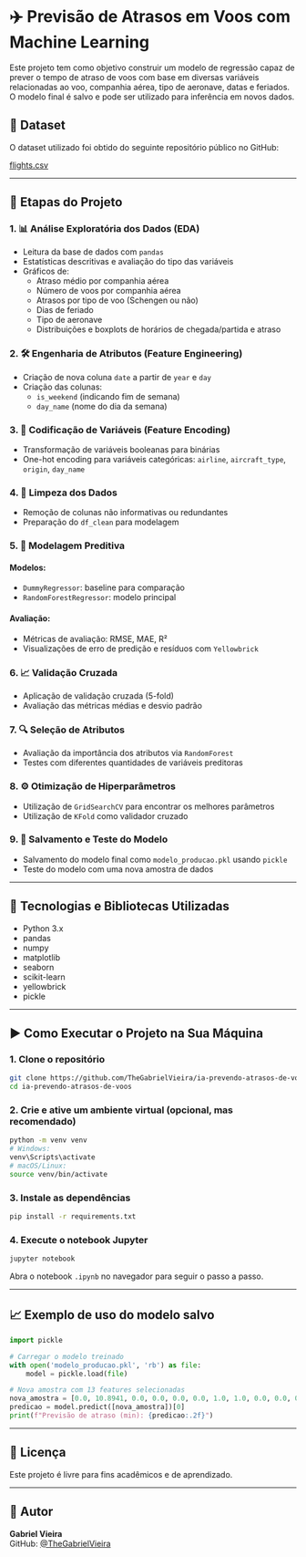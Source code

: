 # ✈️ Previsão de Atrasos em Voos com Machine Learning

Este projeto tem como objetivo construir um modelo de regressão capaz de prever o tempo de atraso de voos com base em diversas variáveis relacionadas ao voo, companhia aérea, tipo de aeronave, datas e feriados. O modelo final é salvo e pode ser utilizado para inferência em novos dados.

## 📁 Dataset

O dataset utilizado foi obtido do seguinte repositório público no GitHub:

[flights.csv](https://raw.githubusercontent.com/TheGabrielVieira/ia-prevendo-atrasos-de-voos/refs/heads/main/data/flights.csv)

---

## 📌 Etapas do Projeto

### 1. 📊 Análise Exploratória dos Dados (EDA)
- Leitura da base de dados com `pandas`
- Estatísticas descritivas e avaliação do tipo das variáveis
- Gráficos de:
  - Atraso médio por companhia aérea
  - Número de voos por companhia aérea
  - Atrasos por tipo de voo (Schengen ou não)
  - Dias de feriado
  - Tipo de aeronave
  - Distribuições e boxplots de horários de chegada/partida e atraso

### 2. 🛠️ Engenharia de Atributos (Feature Engineering)
- Criação de nova coluna `date` a partir de `year` e `day`
- Criação das colunas:
  - `is_weekend` (indicando fim de semana)
  - `day_name` (nome do dia da semana)

### 3. 🔢 Codificação de Variáveis (Feature Encoding)
- Transformação de variáveis booleanas para binárias
- One-hot encoding para variáveis categóricas: `airline`, `aircraft_type`, `origin`, `day_name`

### 4. 🧹 Limpeza dos Dados
- Remoção de colunas não informativas ou redundantes
- Preparação do `df_clean` para modelagem

### 5. 🤖 Modelagem Preditiva
#### Modelos:
- `DummyRegressor`: baseline para comparação
- `RandomForestRegressor`: modelo principal

#### Avaliação:
- Métricas de avaliação: RMSE, MAE, R²
- Visualizações de erro de predição e resíduos com `Yellowbrick`

### 6. 📈 Validação Cruzada
- Aplicação de validação cruzada (5-fold)
- Avaliação das métricas médias e desvio padrão

### 7. 🔍 Seleção de Atributos
- Avaliação da importância dos atributos via `RandomForest`
- Testes com diferentes quantidades de variáveis preditoras

### 8. ⚙️ Otimização de Hiperparâmetros
- Utilização de `GridSearchCV` para encontrar os melhores parâmetros
- Utilização de `KFold` como validador cruzado

### 9. 💾 Salvamento e Teste do Modelo
- Salvamento do modelo final como `modelo_producao.pkl` usando `pickle`
- Teste do modelo com uma nova amostra de dados

---

## 🧪 Tecnologias e Bibliotecas Utilizadas

- Python 3.x
- pandas
- numpy
- matplotlib
- seaborn
- scikit-learn
- yellowbrick
- pickle

---

## ▶️ Como Executar o Projeto na Sua Máquina

### 1. Clone o repositório

```bash
git clone https://github.com/TheGabrielVieira/ia-prevendo-atrasos-de-voos.git
cd ia-prevendo-atrasos-de-voos
```

### 2. Crie e ative um ambiente virtual (opcional, mas recomendado)

```bash
python -m venv venv
# Windows:
venv\Scripts\activate
# macOS/Linux:
source venv/bin/activate
```

### 3. Instale as dependências

```bash
pip install -r requirements.txt
```

### 4. Execute o notebook Jupyter

```bash
jupyter notebook
```

Abra o notebook `.ipynb` no navegador para seguir o passo a passo.

---

## 📈 Exemplo de uso do modelo salvo

```python
import pickle

# Carregar o modelo treinado
with open('modelo_producao.pkl', 'rb') as file:
    model = pickle.load(file)

# Nova amostra com 13 features selecionadas
nova_amostra = [0.0, 10.8941, 0.0, 0.0, 0.0, 0.0, 1.0, 1.0, 0.0, 0.0, 0.0, 0.0, 0.0]
predicao = model.predict([nova_amostra])[0]
print(f"Previsão de atraso (min): {predicao:.2f}")
```

---

## 📄 Licença

Este projeto é livre para fins acadêmicos e de aprendizado.

---

## 👤 Autor

**Gabriel Vieira**  
GitHub: [@TheGabrielVieira](https://github.com/TheGabrielVieira)
